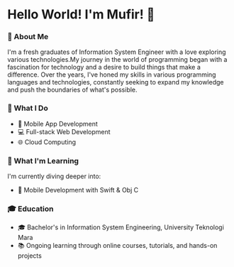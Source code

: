 # Hello World! I'm Mufir! 👋

### 📌 About Me

I'm a fresh graduates of Information System Engineer with a love exploring various technologies.My journey in the world of programming began with a fascination for technology and a desire to build things that make a difference. Over the years, I've honed my skills in various programming languages and technologies, constantly seeking to expand my knowledge and push the boundaries of what's possible.

### 💼 What I Do
- 📱 Mobile App Development
- 💻 Full-stack Web Development
- 🌐 Cloud Computing

### 🌱 What I'm Learning

I'm currently diving deeper into:

- 📱 Mobile Development with Swift & Obj C

### 🎓 Education

- 🎓 Bachelor's in Information System Engineering, University Teknologi Mara
- 📚 Ongoing learning through online courses, tutorials, and hands-on projects
<!--
**MufirMuffin/MufirMuffin** is a ✨ _special_ ✨ repository because its `README.md` (this file) appears on your GitHub profile.

Here are some ideas to get you started:

- 🔭 I’m currently working on ...
- 🌱 I’m currently learning ...
- 👯 I’m looking to collaborate on ...
- 🤔 I’m looking for help with ...
- 💬 Ask me about ...
- 📫 How to reach me: ...
- 😄 Pronouns: ...
- ⚡ Fun fact: ...
-->
